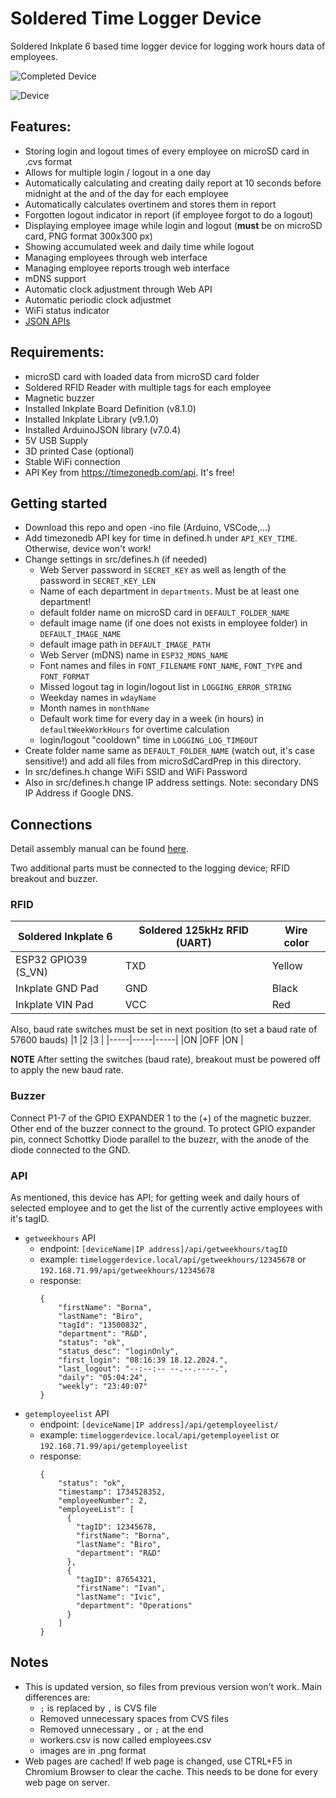 # Soldered Time Logger Device
Soldered Inkplate 6 based time logger device for logging work hours data of employees.

![Completed Device](extras/images/completedDevice.jpg)

![Device](extras/images/deviceImage.jpg)

## Features:
- Storing login and logout times of every employee on microSD card in .cvs format
- Allows for multiple login / logout in a one day
- Automatically calculating and creating daily report at 10 seconds before midnight at the and of the day for each employee
- Automatically calculates overtinem and stores them in report
- Forgotten logout indicator in report (if employee forgot to do a logout)
- Displaying employee image while login and logout (**must** be on microSD card, PNG format 300x300 px)
- Showing accumulated week and daily time while logout
- Managing employees through web interface
- Managing employee reports trough web interface
- mDNS support
- Automatic clock adjustment through Web API
- Automatic periodic clock adjustmet
- WiFi status indicator
- [JSON APIs](README.md?tab=readme-ov-file#api)

## Requirements:
- microSD card with loaded data from microSD card folder
- Soldered RFID Reader with multiple tags for each employee
- Magnetic buzzer
- Installed Inkplate Board Definition (v8.1.0)
- Installed Inkplate Library (v9.1.0)
- Installed ArduinoJSON library (v7.0.4)
- 5V USB Supply
- 3D printed Case (optional)
- Stable WiFi connection
- API Key from https://timezonedb.com/api. It's free!

## Getting started
- Download this repo and open -ino file (Arduino, VSCode,...)
- Add timezonedb API key for time in defined.h under `API_KEY_TIME`. Otherwise, device won't work!
- Change settings in src/defines.h (if needed)
  - Web Server password in `SECRET_KEY` as well as length of the password in `SECRET_KEY_LEN`
  - Name of each department in `departments`. Must be at least one department!
  - default folder name on microSD card in `DEFAULT_FOLDER_NAME`
  - default image name (if one does not exists in employee folder) in `DEFAULT_IMAGE_NAME`
  - default image path in `DEFAULT_IMAGE_PATH`
  - Web Server (mDNS) name in `ESP32_MDNS_NAME`
  - Font names and files in `FONT_FILENAME` `FONT_NAME`, `FONT_TYPE` and `FONT_FORMAT`
  - Missed logout tag in login/logout list in `LOGGING_ERROR_STRING`
  - Weekday names in `wdayName`
  - Month names in `monthName`
  - Default work time for every day in a week (in hours) in `defaultWeekWorkHours` for overtime calculation
  - login/logout "cooldown" time in `LOGGING_LOG_TIMEOUT`
- Create folder name same as `DEFAULT_FOLDER_NAME` (watch out, it's case sensitive!) and add all files from microSdCardPrep in this directory.
- In src/defines.h change WiFi SSID and WiFi Password
- Also in src/defines.h change IP address settings. Note: secondary DNS IP Address if Google DNS.

## Connections
Detail assembly manual can be found [here](Assembly/README.md).

Two additional parts must be connected to the logging device; RFID breakout and buzzer.
### RFID
|Soldered Inkplate 6|Soldered 125kHz RFID (UART)|Wire color|
|-------------------|---------------------------|----------|
|ESP32 GPIO39 (S_VN)|TXD                        |Yellow    |
|Inkplate GND Pad   |GND                        |Black     |
|Inkplate VIN Pad   |VCC                        |Red       |

Also, baud rate switches must be set in next position (to set a baud rate of 57600 bauds)
|1    |2    |3    |
|-----|-----|-----|
|ON   |OFF  |ON   |

**NOTE** After setting the switches (baud rate), breakout must be powered off to apply the new baud rate.

### Buzzer
Connect P1-7 of the GPIO EXPANDER 1 to the (+) of the magnetic buzzer. Other end of the buzzer connect to the ground. To protect GPIO expander pin, connect Schottky Diode parallel to the buzezr, with the anode of the diode connected to the GND.

### API
As mentioned, this device has API; for getting week and daily hours of selected employee and to get the list of the currently active employees with it's tagID.

- `getweekhours` API
    - endpoint: `[deviceName|IP address]/api/getweekhours/tagID`
    - example: `timeloggerdevice.local/api/getweekhours/12345678` or `192.168.71.99/api/getweekhours/12345678`
    - response:
       ````
       {
           "firstName": "Borna",
           "lastName": "Biro",
           "tagId": "13500832",
           "department": "R&D",
           "status": "ok",
           "status_desc": "loginOnly",
           "first_login": "08:16:39 18.12.2024.",
           "last_logout": "--:--:-- --.--.----.",
           "daily": "05:04:24",
           "weekly": "23:40:07"
       }
       ````
- `getemployeelist` API
    - endpoint: `[deviceName|IP address]/api/getemployeelist/`
    - example: `timeloggerdevice.local/api/getemployeelist` or `192.168.71.99/api/getemployeelist`
    - response:
       ````
       {
           "status": "ok",
           "timestamp": 1734528352,
           "employeeNumber": 2,
           "employeeList": [
             {
               "tagID": 12345678,
               "firstName": "Borna",
               "lastName": "Biro",
               "department": "R&D"
             },
             {
               "tagID": 87654321,
               "firstName": "Ivan",
               "lastName": "Ivic",
               "department": "Operations"
             }
           ]
       }
       ````

## Notes
- This is updated version, so files from previous version won't work. Main differences are:
  - `;` is replaced by `,` is CVS file
  - Removed unnecessary spaces from CVS files
  - Removed unnecessary `,` or `;` at the end
  - workers.csv is now called employees.csv
  - images are in .png format
- Web pages are cached! If web page is changed, use CTRL+F5 in Chromium Browser to clear the cache. This needs to be done for every web page on server.
